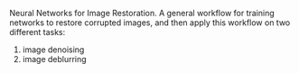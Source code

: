  Neural Networks for Image Restoration.
 A general workflow for training networks to restore corrupted images, and then apply this
 workflow on two different tasks: 
 1.  image denoising
 2. image deblurring
